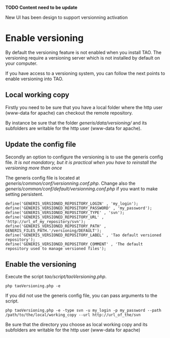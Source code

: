 <!--
created_at: '2012-02-29 17:29:22'
updated_at: '2013-03-13 12:44:53'
authors:
    - 'Jérôme Bogaerts'
tags:
    - 'Administrator Guide'
-->



**TODO Content need to be update**<br/>

New UI has been design to support versionning activation

Enable versioning
=================

By default the versioning feature is not enabled when you install TAO. The versioning require a versioning server which is not installed by default on your computer.<br/>

If you have access to a versioning system, you can follow the next points to enable versioning into TAO.

Local working copy
------------------

Firstly you need to be sure that you have a local folder where the http user (www-data for apache) can checkout the remote repository.<br/>

By instance be sure that the folder *generis/data/versioning/* and its subfolders are writable for the http user (www-data for apache).

Update the config file
----------------------

Secondly an option to configure the versioning is to use the generis config file. *It is not mandatory, but it is practical when you have to reinstall the versioning more than once*

The generis config file is located at *generis/common/conf/versionning.conf.php*. Change also the *generis/common/conf/default/versionning.conf.php* if you want to make setting persistent.

    define('GENERIS_VERSIONED_REPOSITORY_LOGIN' , 'my_login');
    define('GENERIS_VERSIONED_REPOSITORY_PASSWORD' , 'my_password');
    define('GENERIS_VERSIONED_REPOSITORY_TYPE' , 'svn');
    define('GENERIS_VERSIONED_REPOSITORY_URL' , 'http://url_of_my_repository/svn');
    define('GENERIS_VERSIONED_REPOSITORY_PATH' , GENERIS_FILES_PATH.'/versioning/DEFAULT');
    define('GENERIS_VERSIONED_REPOSITORY_LABEL' , 'Tao default versioned repository');
    define('GENERIS_VERSIONED_REPOSITORY_COMMENT' , 'The default repository used to manage versioned files');

Enable the versioning
---------------------

Execute the script *tao/script/taoVersioning.php*.

    php taoVersioning.php -e

If you did not use the generis config file, you can pass arguments to the script.

    php taoVersioning.php -e -type svn -u my_login -p my_password --path /path/to/the/local/working_copy --url http://url_of_the/svn

Be sure that the directory you choose as local working copy and its subfolders are writable for the http user (www-data for apache)


